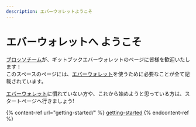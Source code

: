 ```yaml
---
description: エバーウォレットようこそ
---
```


# エバーウォレットへ  ようこそ

[ブロッソチーム](https://broxus.com/)が、ギットブックエバーウォレットのページに皆様を歓迎いたします！\
このスペースのページには、[エバーウォレット](https://l1.broxus.com/everscale/wallet)を使うために必要なことが全て記載されています。

[エバーウォレット](https://l1.broxus.com/everscale/wallet)に慣れていない方や、これから始めようと思っている方は、スタートページへ行きましょう!

{% content-ref url="getting-started/" %}
[getting-started](getting-started/)
{% endcontent-ref %}
